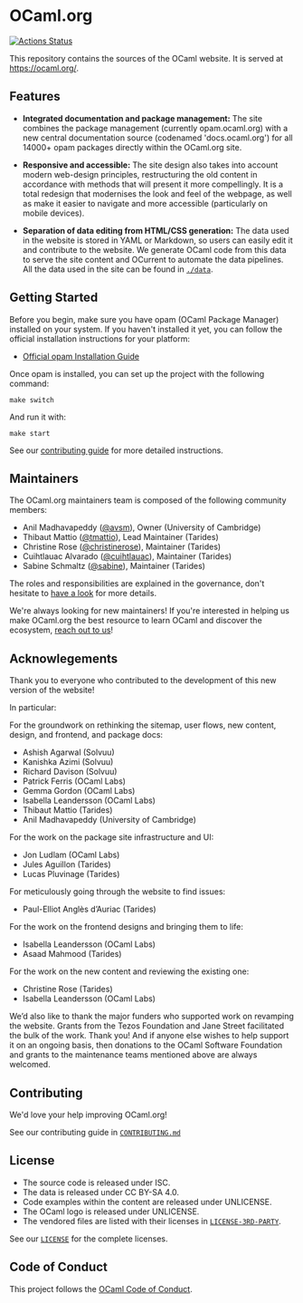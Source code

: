 # OCaml.org

[![Actions Status](https://github.com/ocaml/ocaml.org/workflows/CI/badge.svg)](https://github.com/ocaml/ocaml.org/actions)

This repository contains the sources of the OCaml website. It is served at https://ocaml.org/.

## Features

- **Integrated documentation and package management:** The site combines the
  package management (currently opam.ocaml.org) with a new central
  documentation source (codenamed 'docs.ocaml.org') for all 14000+ opam packages
  directly within the OCaml.org site.

- **Responsive and accessible:** The site design also takes into account modern
  web-design principles, restructuring the old content in accordance with methods
  that will present it more compellingly. It is a total redesign that modernises
  the look and feel of the webpage, as well as make it easier to navigate and more
  accessible (particularly on mobile devices).

- **Separation of data editing from HTML/CSS generation:** The data used in the website
  is stored in YAML or Markdown, so users can easily edit it and contribute to the website.
  We generate OCaml code from this data to serve the site content and OCurrent to
  automate the data pipelines. All the data used in the site can be found in [`./data`](./data).

## Getting Started

Before you begin, make sure you have opam (OCaml Package Manager) installed on your system. If you haven't installed it yet, you can follow the official installation instructions for your platform:

- [Official opam Installation Guide](https://opam.ocaml.org/doc/Install.html)

Once opam is installed, you can set up the project with the following command:

```
make switch
```

And run it with:

```
make start
```

See our [contributing guide](./CONTRIBUTING.md) for more detailed instructions.

## Maintainers

The OCaml.org maintainers team is composed of the following community members:

- Anil Madhavapeddy ([@avsm](https://github.com/avsm)), Owner (University of Cambridge)
- Thibaut Mattio ([@tmattio](https://github.com/tmattio)), Lead Maintainer (Tarides)
- Christine Rose ([@christinerose](https://github.com/christinerose)), Maintainer (Tarides)
- Cuihtlauac Alvarado ([@cuihtlauac](https://github.com/cuihtlauac)), Maintainer (Tarides)
- Sabine Schmaltz ([@sabine](https://github.com/sabine)), Maintainer (Tarides)

The roles and responsibilities are explained in the governance, don't hesitate to [have a look](https://ocaml.org/governance) for more details.

We're always looking for new maintainers! If you're interested in helping us make OCaml.org the best resource to learn OCaml and discover the ecosystem, [reach out to us](mailto:thibaut@tarides.com)!

## Acknowlegements

Thank you to everyone who contributed to the development of this new version of the website!

In particular:

For the groundwork on rethinking the sitemap, user flows, new content, design, and frontend, and package docs:
- Ashish Agarwal (Solvuu)
- Kanishka Azimi (Solvuu)
- Richard Davison (Solvuu)
- Patrick Ferris (OCaml Labs)
- Gemma Gordon (OCaml Labs)
- Isabella Leandersson (OCaml Labs)
- Thibaut Mattio (Tarides)
- Anil Madhavapeddy (University of Cambridge)

For the work on the package site infrastructure and UI:
- Jon Ludlam (OCaml Labs)
- Jules Aguillon (Tarides)
- Lucas Pluvinage (Tarides)

For meticulously going through the website to find issues:
- Paul-Elliot Anglès d’Auriac (Tarides)

For the work on the frontend designs and bringing them to life:
- Isabella Leandersson (OCaml Labs)
- Asaad Mahmood (Tarides)

For the work on the new content and reviewing the existing one:
- Christine Rose (Tarides)
- Isabella Leandersson (OCaml Labs)

We’d also like to thank the major funders who supported work on revamping the website. Grants from the Tezos Foundation and Jane Street facilitated the bulk of the work. Thank you! And if anyone else wishes to help support it on an ongoing basis, then donations to the OCaml Software Foundation and grants to the maintenance teams mentioned above are always welcomed.

## Contributing

We'd love your help improving OCaml.org!

See our contributing guide in [`CONTRIBUTING.md`](./CONTRIBUTING.md)

## License

- The source code is released under ISC.
- The data is released under CC BY-SA 4.0.
- Code examples within the content are released under UNLICENSE.
- The OCaml logo is released under UNLICENSE.
- The vendored files are listed with their licenses in [`LICENSE-3RD-PARTY`](./LICENSE-3RD-PARTY).

See our [`LICENSE`](./LICENSE) for the complete licenses.

## Code of Conduct

This project follows the [OCaml Code of Conduct](https://github.com/ocaml/ocaml.org/blob/main/CODE_OF_CONDUCT.md).

